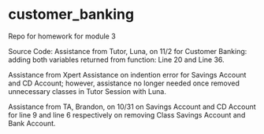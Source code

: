 # customer_banking
Repo for homework for module 3

Source Code:
Assistance from Tutor, Luna, on 11/2 for Customer Banking: adding both variables returned from function: 
Line 20 and Line 36.

Assistance from Xpert Assistance on indention error for Savings Account and CD Account; however, assistance no longer needed once removed unnecessary classes in Tutor Session with Luna.

Assistance from TA, Brandon, on 10/31 on Savings Account and CD Account for line 9 and line 6 respectively on removing Class Savings Account and Bank Account.



